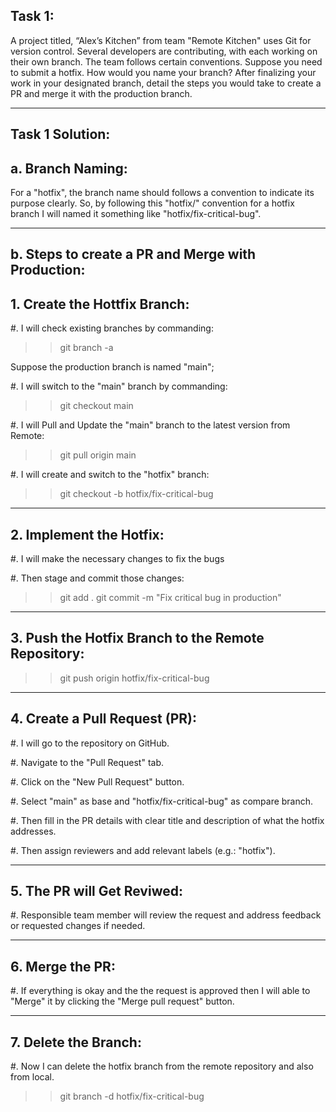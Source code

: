 ## Task 1:
A project titled, “Alex’s Kitchen” from team "Remote Kitchen" uses Git for version control. Several developers are contributing, with each working on their own branch. The team follows certain conventions. Suppose you need to submit a hotfix. How would you name your branch? After finalizing your work in your designated branch, detail the steps you would take to create a PR and merge it with the production branch.

----------

## Task 1 Solution:

## a. Branch Naming:
For a "hotfix", the branch name should follows a convention to indicate its purpose clearly. So, by following this "hotfix/<description>" convention for a hotfix branch I will named it something like "hotfix/fix-critical-bug".

----------

## b. Steps to create a PR and Merge with Production:

## 1. Create the Hottfix Branch:

#. I will check existing branches by commanding:

>> git branch -a
 
Suppose the production branch is named "main";

#. I will switch to the "main" branch by commanding:

>> git checkout main

#. I will Pull and Update the "main" branch to the latest version from Remote:

>> git pull origin main

#. I will create and switch to the "hotfix" branch:

>> git checkout -b hotfix/fix-critical-bug

----------

## 2. Implement the Hotfix:

#. I will make the necessary changes to fix the bugs

#. Then stage and commit those changes:

>> git add .
>> git commit -m "Fix critical bug in production"

----------

## 3. Push the Hotfix Branch to the Remote Repository:

>> git push origin hotfix/fix-critical-bug

----------

## 4. Create a Pull Request (PR):

#. I will go to the repository on GitHub.

#. Navigate to the "Pull Request" tab.

#. Click on the "New Pull Request" button.

#. Select "main" as base and "hotfix/fix-critical-bug" as compare branch.

#. Then fill in the PR details with clear title and description of what the hotfix addresses.

#. Then assign reviewers and add relevant labels (e.g.: "hotfix").

----------

## 5. The PR will Get Reviwed:

#. Responsible team member will review the request and address feedback or requested changes if needed.

----------

## 6. Merge the PR:

#. If everything is okay and the the request is approved then I will able to "Merge" it by clicking the "Merge pull request" button.

----------

## 7. Delete the Branch:

#. Now I can delete the hotfix branch from the remote repository and also from local.

>> git branch -d hotfix/fix-critical-bug